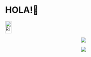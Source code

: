 # HOLA!👋










<a href="https://dev.to/rimolch">
  <p style = border-radius: 90%;>
  <img align="center" src="https://d2fltix0v2e0sb.cloudfront.net/dev-badge.svg" alt="Rimol Chakma's DEV Profile" height="40" width="20">
    </p>
</a>

<!--
**rimolch/rimolch** is a ✨ _special_ ✨ repository because its `README.md` (this file) appears on your GitHub profile.

Here are some ideas to get you started:

- 🔭 I’m currently working on ...
- 🌱 I’m currently learning ...
- 👯 I’m looking to collaborate on ...
- 🤔 I’m looking for help with ...
- 💬 Ask me about ...
- 📫 How to reach me: ...
- 😄 Pronouns: ...
- ⚡ Fun fact: ...
-->

  


  <p align="center">
     <img src="https://github-readme-stats.vercel.app/api/top-langs/?username=rimolch">
   </p>

  <p align="center">
  <img src="https://github-readme-stats.vercel.app/api?username=rimolch&show_icons=true&theme=dracula" />
  </p>













